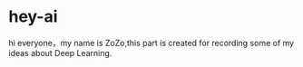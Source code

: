 # hey-ai
hi everyone，my name is ZoZo,this part is created for recording some of my ideas about Deep Learning.
